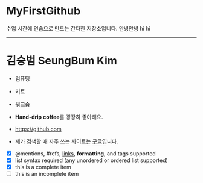 # MyFirstGithub
수업 시간에 연습으로 만드는 간다한 저장소입니다.
안녕안녕 hi hi 

------

# 김승범 SeungBum Kim
 * 컴퓨팅
 * 키트
 * 워크숍
 * **Hand-drip coffee**를 굉장히 좋아해요.

 * https://github.com
 * 제가 검색할 때 자주 쓰는 사이트는 [구글](https://google.com)입니다.

- [x] @mentions, #refs, [links](), **formatting**, and <del>tags</del> supported
- [x] list syntax required (any unordered or ordered list supported)
- [x] this is a complete item
- [ ] this is an incomplete item
